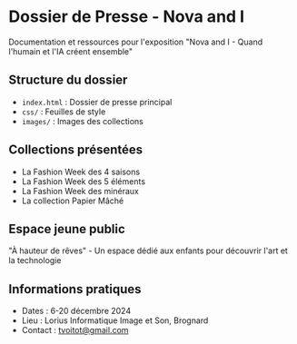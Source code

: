# Dossier de Presse - Nova and I

Documentation et ressources pour l'exposition "Nova and I - Quand l'humain et l'IA créent ensemble"

## Structure du dossier
- `index.html` : Dossier de presse principal
- `css/` : Feuilles de style
- `images/` : Images des collections

## Collections présentées
- La Fashion Week des 4 saisons
- La Fashion Week des 5 éléments
- La Fashion Week des minéraux
- La collection Papier Mâché

## Espace jeune public
"À hauteur de rêves" - Un espace dédié aux enfants pour découvrir l'art et la technologie

## Informations pratiques
- Dates : 6-20 décembre 2024
- Lieu : Lorius Informatique Image et Son, Brognard
- Contact : tvoitot@gmail.com
